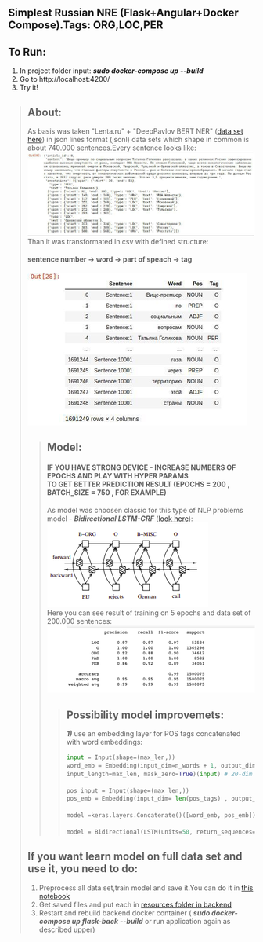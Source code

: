 ## Simplest Russian NRE (Flask+Angular+Docker Compose).Tags: ORG,LOC,PER

## To Run:
1. In project folder input:   ***sudo docker-compose up --build*** <br>
2. Go to http://localhost:4200/
3. Try it!

> ## About:
> As basis was taken "Lenta.ru" + "DeepPavlov BERT NER" ([data set here](https://drive.google.com/file/d/1JjabV7ESASYgEz28E8LqENE-It0CRVnA/view?usp=sharing)) in json lines format (jsonl) data sets which shape in common is about 740.000 sentences.Every sentence looks like:</br>
> ![alt_text](https://github.com/HronoSF/DCIR_2018_19/blob/master/NRE%20(FP)/pictures/common_look_jsonl.jpg)</br>
> Than it was transformated in csv with defined structure: 
> #### sentence number -> word -> part of speach -> tag ####
> ![alt text](https://github.com/HronoSF/DCIR_2018_19/blob/master/NRE%20(FP)/pictures/csv_structure.jpg)
>> ## Model: ##
>> #### IF YOU HAVE STRONG DEVICE - INCREASE NUMBERS OF EPOCHS AND PLAY WITH HYPER PARAMS </br> TO GET BETTER PREDICTION RESULT (EPOCHS = 200 , BATCH_SIZE = 750 , FOR EXAMPLE) 
>> As model was choosen classic for this type of NLP problems model - ***Bidirectional LSTM-CRF*** ([look here](https://arxiv.org/pdf/1508.01991v1.pdf)): 
>> ![alt text](https://github.com/HronoSF/DCIR_2018_19/blob/master/NRE%20(FP)/pictures/Screenshot%20from%202019-12-21%2015-47-38.png)</br>
>> Here you can see result of training on 5 epochs and data set of 200.000 sentences:</br>
![alt text](https://github.com/HronoSF/DCIR_2018_19/blob/master/NRE%20(FP)/pictures/results.png)
>>> ## Possibility model improvemets: ###
>>>***1)*** use an embedding layer for POS tags concatenated with word embeddings:</br>
>>>```python
>>>input = Input(shape=(max_len,))
>>>word_emb = Embedding(input_dim=n_words + 1, output_dim=20,
>>>input_length=max_len, mask_zero=True)(input) # 20-dim embedding
>>>
>>>pos_input = Input(shape=(max_len,))
>>>pos_emb = Embedding(input_dim= len(pos_tags) , output_dim=10,input_length=max_len, mask_zero=True)(pos_input)
>>>
>>>model =keras.layers.Concatenate()([word_emb, pos_emb])
>>>
>>>model = Bidirectional(LSTM(units=50, return_sequences=True,recurrent_dropout=0.1))(model)
> ## If you want learn model on full data set and use it, you need to do: ###
> 1. Preprocess all data set,train model and save it.You can do it in [this notebook](https://github.com/HronoSF/DCIR_2018_19/blob/master/NRE%20(FP)/NER.ipynb)
> 2. Get saved files and put each in [resources folder in backend](https://github.com/HronoSF/DCIR_2018_19/tree/master/NRE%20(FP)/flask-back/resources)
> 3. Restart and rebuild backend docker container ( ***sudo docker-compose up flask-back --build*** or run application again as described upper)
